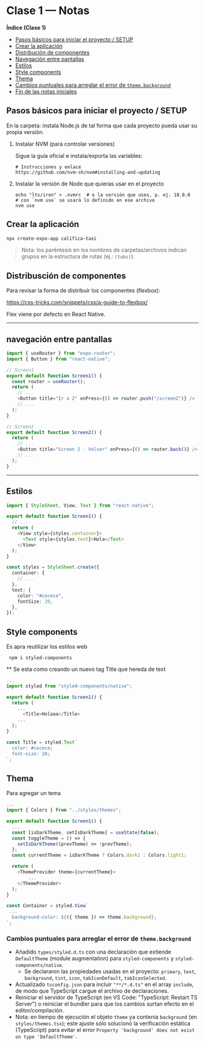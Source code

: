 # Clase 1 — Notas

**Índice (Clase 1)**

- [Pasos básicos para iniciar el proyecto / SETUP](#pasos-básicos-para-iniciar-el-proyecto--setup)
- [Crear la aplicación](#crear-la-aplicación)
- [Distribución de componentes](#distribución-de-componentes)
- [Navegación entre pantallas](#navegación-entre-pantallas)
- [Estilos](#estilos)
- [Style components](#style-components)
- [Thema](#thema)
- [Cambios puntuales para arreglar el error de `theme.background`](#cambios-puntuales-para-arreglar-el-error-de-themebackground)
- [Fin de las notas iniciales](#fin-de-las-notas-iniciales)

## Pasos básicos para iniciar el proyecto / SETUP

En la carpeta: instala Node.js de tal forma que cada proyecto pueda usar su propia versión.

1. Instalar NVM (para controlar versiones)

   Sigue la guía oficial e instala/exporta las variables:

   ```shell
   # Instrucciones y enlace
   https://github.com/nvm-sh/nvm#installing-and-updating
   ```

2. Instalar la versión de Node que quieras usar en el proyecto

   ```shell
   echo "lts/iron" > .nvmrc  # o la versión que uses, p. ej. 18.0.0
   # con `nvm use` se usará lo definido en ese archivo
   nvm use
   ```

## Crear la aplicación

```bash
npx create-expo-app califica-taxi
```

> Nota: los paréntesis en los nombres de carpetas/archivos indican grupos en la estructura de rutas (ej.: `(tabs)`).

## Distribusción de componentes

Para revisar la forma de distribuir los componentes (flexbox):

https://css-tricks.com/snippets/css/a-guide-to-flexbox/

Flex viene por defecto en React Native.

---

## navegación entre pantallas

```ts
import { useRouter } from "expo-router";
import { Button } from "react-native";

// Screen1
export default function Screen1() {
  const router = useRouter();
  return (
    // ...
    <Button title="Ir a 2" onPress={() => router.push("/screen2")} />
    // ...
  );
}

// Screen2
export default function Screen2() {
  return (
    // ...
    <Button title="Screen 2 - Volver" onPress={() => router.back()} />
    // ...
  );
}
```

---

## Estilos

```ts
import { StyleSheet, View, Text } from "react-native";

export default function Screen1() {
  // ...
  return (
    <View style={styles.container}>
      <Text style={styles.text}>Hola</Text>
    </View>
  );
}

const styles = StyleSheet.create({
  container: {
    // ...
  },
  text: {
    color: "#cecece",
    fontSize: 20,
  },
});
```

## Style components

Es apra reutilizar los estilos web

```shell
 npm i styled-components
```

\*\* Se esta como creando un nuevo tag Title que hereda de text

```ts
...
import styled from "styled-components/native";

export default function Screen1() {
  return (
    ...
      <Title>Holaaa</Title>
    ...
  );
}

const Title = styled.Text`
  color: #cecece;
  font-size: 20;
`;

```

## Thema

Para agregar un tema

```ts
...
import { Colors } from "../styles/themes";

export default function Screen1() {
  ...
  const [isDarkTheme, setIsDarkTheme] = useState(false);
  const toggleTheme = () => {
    setIsDarkTheme((prevTheme) => !prevTheme);
  };
  const currentTheme = isDarkTheme ? Colors.dark1 : Colors.light1;

  return (
    <ThemeProvider theme={currentTheme}>
        ...
    </ThemeProvider>
  );
}

const Container = styled.View`
 ...
  background-color: ${({ theme }) => theme.background};
`;

```

### Cambios puntuales para arreglar el error de `theme.background`

- Añadido `types/styled.d.ts` con una declaración que extiende `DefaultTheme` (module augmentation) para `styled-components` y `styled-components/native`.
  - Se declararon las propiedades usadas en el proyecto: `primary`, `text`, `background`, `tint`, `icon`, `tabIconDefault`, `tabIconSelected`.
- Actualizado `tsconfig.json` para incluir `"**/*.d.ts"` en el array `include`, de modo que TypeScript cargue el archivo de declaraciones.
- Reiniciar el servidor de TypeScript (en VS Code: "TypeScript: Restart TS Server") o reiniciar el bundler para que los cambios surtan efecto en el editor/compilación.
- Nota: en tiempo de ejecución el objeto `theme` ya contenía `background` (en `styles/themes.tsx`); este ajuste sólo solucionó la verificación estática (TypeScript) para evitar el error `Property 'background' does not exist on type 'DefaultTheme'`.
